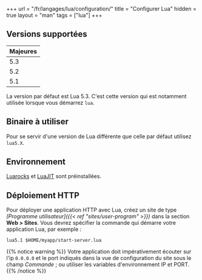 +++
url = "/fr/langages/lua/configuration/"
title = "Configurer Lua"
hidden = true
layout = "man"
tags = ["lua"]
+++

## Versions supportées

| Majeures | 
|----------|
| 5.3      |
| 5.2      |
| 5.1      | 

La version par défaut est Lua 5.3. C'est cette version qui est notamment utilisée lorsque vous démarrez `lua`.

## Binaire à utiliser

Pour se servir d'une version de Lua différente que celle par défaut utilisez `lua5.X`.

## Environnement

[Luarocks](https://luarocks.org/) et [LuaJIT](http://luajit.org/) sont préinstallées.


## Déploiement HTTP

Pour déployer une application HTTP avec Lua, créez un site de type *[Programme utilisateur]({{< ref "sites/user-program" >}})* dans la section **Web > Sites**. Vous devrez spécifier la commande qui démarre votre application Lua, par exemple :

```
lua5.1 $HOME/myapp/start-server.lua
```

{{% notice warning %}}
Votre application doit impérativement écouter sur l'ip `0.0.0.0` et le port indiqués dans la vue de configuration du site sous le champ *Commande* ; ou utiliser les variables d'environnement IP et PORT.
{{% /notice %}}
